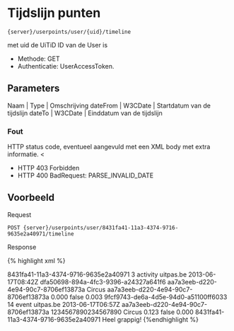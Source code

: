 ---
---

# Tijdslijn punten

```
{server}/userpoints/user/{uid}/timeline
```

met uid de UiTiD ID van de User is

* Methode: GET
* Authenticatie: UserAccessToken.

## Parameters

Naam | Type | Omschrijving
dateFrom | W3CDate | Startdatum van de tijdslijn
dateTo | W3CDate | Einddatum van de tijdslijn

### Fout

HTTP status code, eventueel aangevuld met een XML body met extra informatie. <

* HTTP 403 Forbidden
* HTTP 400 BadRequest: PARSE\_INVALID\_DATE

## Voorbeeld

Request

```
POST {server}/userpoints/user/8431fa41-11a3-4374-9716-9635e2a40971/timeline
```

Response

{% highlight xml %}
<?xml version="1.0" encoding="UTF-8" standalone="yes"?>
<response xmlns:rdf="http://www.w3.org/1999/02/22-rdf-syntax-ns" xmlns:foaf="http://xmlns.com/foaf/0.1/" xmlns:cdb="http://www.cultuurdatabank.com/XMLSchema/CdbXSD/3.1/FINAL" xmlns:geo="http://www.w3.org/2003/01/geo/wgs84\_pos#">
<activities>
<activity>
<benefitUserId>8431fa41-11a3-4374-9716-9635e2a40971</benefitUserId>
<type>3</type>
<contentType>activity</contentType>
<createdVia>uitpas.be</createdVia>
<creationDate>2013-06-17T08:42Z</creationDate>
<id>dfa50698-894a-4fc3-9396-a24327a641f6</id>
<nodeID>aa7a3eeb-d220-4e94-90c7-8706ef13873a</nodeID>
<nodeTitle>Circus</nodeTitle>
<parentActivity>aa7a3eeb-d220-4e94-90c7-8706ef13873a</parentActivity>
<points>0.000</points>
<private>false</private>
<pyramidPoints>0.003</pyramidPoints>
<userId>9fcf9743-de6a-4d5e-94d0-a51100ff6033</userId>
</activity>
<activity>
<type>14</type>
<contentType>event</contentType>
<createdVia>uitpas.be</createdVia>
<creationDate>2013-06-17T06:57Z</creationDate>
<id>aa7a3eeb-d220-4e94-90c7-8706ef13873a</id>
<nodeID>1234567890234567890</nodeID>
<nodeTitle>Circus</nodeTitle>
<points>0.123</points>
<private>false</private>
<pyramidPoints>0.000</pyramidPoints>
<userId>8431fa41-11a3-4374-9716-9635e2a40971</userId>
<value>Heel grappig!</value>
</activity>
</activities>
</response> {%endhighlight %}
